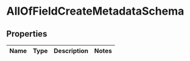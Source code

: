 # AllOfFieldCreateMetadataSchema

## Properties
Name | Type | Description | Notes
------------ | ------------- | ------------- | -------------
